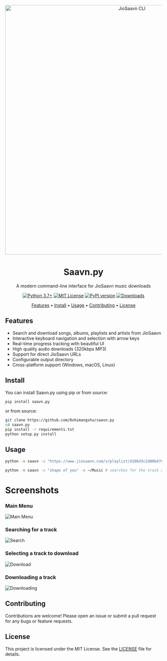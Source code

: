 <div align="center">
  <img src="assets/banner.png" alt="JioSaavn CLI" width="800"/>

  # Saavn.py

  A modern command-line interface for JioSaavn music downloads

  [![Python 3.7+](https://img.shields.io/badge/python-3.7+-blue.svg?style=flat-square&logo=python)](https://www.python.org)
  [![MIT License](https://img.shields.io/badge/license-MIT-green.svg?style=flat-square)](LICENSE)
  [![PyPI version](https://img.shields.io/pypi/v/saavn.py.svg?style=flat-square)](https://pypi.org/project/saavn.py/)
  [![Downloads](https://img.shields.io/pypi/dm/saavn.py.svg?style=flat-square)](https://pypi.org/project/saavn.py/)

  [Features](#features) • [Install](#install) • [Usage](#usage) • [Contributing](#contributing) • [License](#license)
</div>

## Features

- Search and download songs, albums, playlists and artists from JioSaavn
- Interactive keyboard navigation and selection with arrow keys
- Real-time progress tracking with beautiful UI 
- High quality audio downloads (320kbps MP3)
- Support for direct JioSaavn URLs
- Configurable output directory
- Cross-platform support (Windows, macOS, Linux)

## Install

You can install Saavn.py using pip or from source:

```bash
pip install saavn.py
```

or from source:

```bash
git clone https://github.com/0xhimangshu/saavn.py
cd saavn.py
pip install -r requirements.txt
python setup.py install
```

## Usage

```bash
python -m saavn -s "https://www.jiosaavn.com/s/playlist/d106d3c2d80b4702585f0e1a41098fd4/test/PCXplErt,39xWb5,FqsjKg__" # can be a track, playlist, album or artist url 

python -m saavn -s "shape of you" -o ~/Music # searches for the track and downloads it to the specified directory
```

# Screenshots
### Main Menu
![Main Menu](./screenshots/ss-1.png)
### Searching for a track
![Search](./screenshots/ss-4.png)
### Selecting a track to download
![Download](./screenshots/ss-2.png)
### Downloading a track
![Downloading](./screenshots/ss-3.png)


## Contributing

Contributions are welcome! Please open an issue or submit a pull request for any bugs or feature requests.

## License

This project is licensed under the MIT License. See the [LICENSE](LICENSE) file for details.

